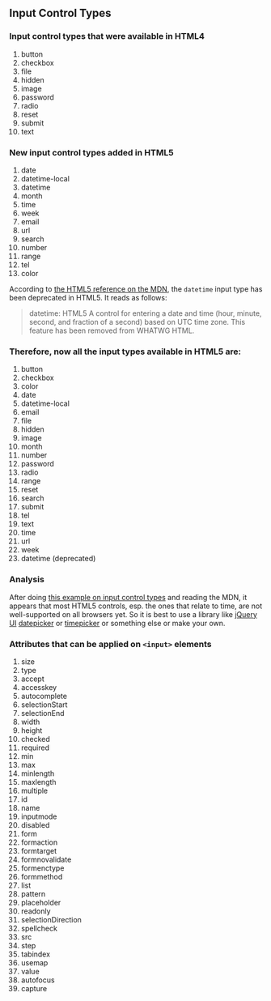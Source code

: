 ## Input Control Types

### Input control types that were available in HTML4
1. button
2. checkbox
3. file
4. hidden
5. image
6. password
7. radio
8. reset
9. submit
10. text

### New input control types added in HTML5
1. date
2. datetime-local
3. datetime
4. month
5. time
6. week
7. email
8. url
9. search
10. number
11. range
12. tel
13. color

According to [the HTML5 reference on the MDN](https://developer.mozilla.org/en-US/docs/Web/HTML/Element/input), the `datetime` input type has been deprecated in HTML5. It reads as follows:

> datetime: HTML5 A control for entering a date and 
> time (hour, minute, second, and fraction of a second) 
> based on UTC time zone. This feature has been removed 
> from WHATWG HTML.

### Therefore, now all the input types available in HTML5 are:
1. button
2. checkbox
3. color
4. date
5. datetime-local
6. email
7. file
8. hidden
9. image
10. month
11. number
12. password
13. radio
14. range
15. reset
16. search
17. submit
18. tel
19. text
20. time
21. url
22. week
23. datetime (deprecated)

### Analysis
After doing [this example on input control types](https://github.com/Sathyaish/Practice/blob/master/HTML5/examples/inputControlTypes.html) and reading the MDN, it appears that most HTML5 controls, esp. the ones that relate to time, are not well-supported on all browsers yet. So it is best to use a library like [jQuery UI](https://jqueryui.com/) [datepicker](https://jqueryui.com/datepicker/) or [timepicker](http://timepicker.co/) or something else or make your own.

### Attributes that can be applied on `<input>` elements

1. size
2. type
3. accept
4. accesskey
5. autocomplete
6. selectionStart
7. selectionEnd
8. width
9. height
10. checked
11. required
12. min
13. max
14. minlength
15. maxlength
16. multiple
17. id
18. name
19. inputmode
20. disabled
21. form
22. formaction
23. formtarget
24. formnovalidate
25. formenctype
26. formmethod
27. list
28. pattern
29. placeholder
30. readonly
31. selectionDirection
32. spellcheck
33. src
34. step
35. tabindex
36. usemap
37. value
38. autofocus
39. capture

